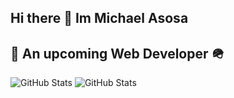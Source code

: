## Hi there 👋 Im Michael Asosa
## 🔭 An upcoming Web Developer 🪖

<!--
**Asosa-100/Asosa-100** is a ✨ _special_ ✨ repository because its `README.md` (this file) appears on your GitHub profile.

Here are some ideas to get you started:

- 🔭 I’m currently working on ...
- 🌱 I’m currently learning ...
- 👯 I’m looking to collaborate on ...
- 🤔 I’m looking for help with ...
- 💬 Ask me about ...
- 📫 How to reach me: ...
- 😄 Pronouns: ...
- ⚡ Fun fact: ...
and again 
ne again 
day 6 of 100 day of code and design maybe dont know what tpo do so 'm am adding it to  my readme file 100
adding 
adding 
-->

<!--[GitHub Stats](https://github-readme-streak-stats.vercel.com/?user=Asosa-100&theme=default&hide_border=true)-->
![GitHub Stats](https://github-readme-stats.vercel.app/api?username=Asosa-100&theme=default&show_icons=true&hide_border=true&count_private=true)
![GitHub Stats](https://github-readme-stats.vercel.app/api/top-langs/?username=Asosa-100&theme=default&show_icons=true&hide_border=true&layout=compact)
